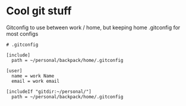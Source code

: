 Cool git stuff
======================================

Gitconfig to use between work / home, but keeping home .gitconfig for most configs
```
# .gitconfig

[include]
  path = ~/personal/backpack/home/.gitconfig

[user]
  name = work Name
  email = work email

[includeIf "gitdir:~/personal/"]
  path = ~/personal/backpack/home/.gitconfig
```
